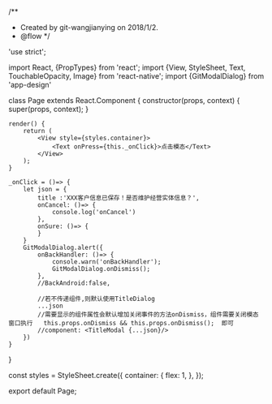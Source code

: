 /**
 * Created by git-wangjianying on 2018/1/2.
 * @flow
 */

'use strict';

import React, {PropTypes} from 'react';
import {View, StyleSheet, Text, TouchableOpacity, Image} from 'react-native';
import {GitModalDialog} from 'app-design'

class Page extends React.Component {
    constructor(props, context) {
        super(props, context);
    }


    render() {
        return (
            <View style={styles.container}>
                <Text onPress={this._onClick}>点击模态</Text>
            </View>
        );
    }
    
    _onClick = ()=> {
        let json = {
            title :'XXX客户信息已保存！是否维护经营实体信息？',
            onCancel: ()=> {
                console.log('onCancel')
            },
            onSure: ()=> {
            }
        }
        GitModalDialog.alert({
            onBackHandler: ()=> {
                console.warn('onBackHandler');
                GitModalDialog.onDismiss();
            },
            //BackAndroid:false,

            //若不传递组件,则默认使用TitleDialog
            ...json
            //需要显示的组件属性会默认增加关闭事件的方法onDismiss，组件需要关闭模态窗口执行   this.props.onDismiss && this.props.onDismiss();  即可
            //component: <TitleModal {...json}/>
        })
    }

}

const styles = StyleSheet.create({
    container: {
        flex: 1,
    },
});

export default Page;


